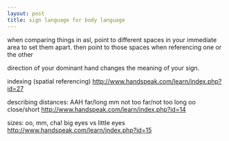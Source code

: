 ```yaml
---
layout: post
title: sign language for body language 
---
```


when comparing things in asl, point to different spaces in your immediate area to set them apart. then point to those spaces when referencing one or the other

direction of your dominant hand changes the meaning of your sign.

indexing (spatial referencing)
http://www.handspeak.com/learn/index.php?id=27

describing distances:
AAH far/long
mm not too far/not too long
oo close/short
http://www.handspeak.com/learn/index.php?id=14

sizes: oo, mm, cha! big eyes vs little eyes
http://www.handspeak.com/learn/index.php?id=15

